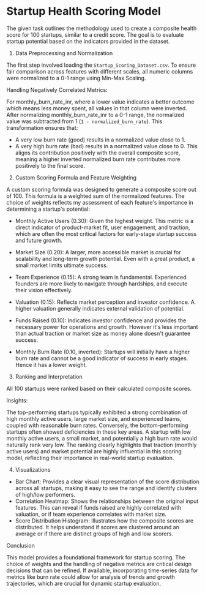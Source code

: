 # Startup Health Scoring Model

The given task outlines the methodology used to create a composite health score for 100 startups, similar to a credit score. 
The goal is to evaluate startup potential based on the indicators provided in the dataset.

1. Data Preprocessing and Normalization

The first step involved loading the `Startup_Scoring_Dataset.csv`. 
To ensure fair comparison across features with different scales, all numeric columns were normalized to a 0-1 range using Min-Max Scaling.

Handling Negatively Correlated Metrics:

For monthly_burn_rate_inr, where a lower value indicates a better outcome which means less money spent, all values in that column were inverted. 
After normalizing monthly_burn_rate_inr to a 0-1 range, the normalized value was subtracted from 1 (`1 - normalized_burn_rate`). This transformation ensures that:
- A very low burn rate (good) results in a normalized value close to 1.
- A very high burn rate (bad) results in a normalized value close to 0.
This aligns its contribution positively with the overall composite score, meaning a higher inverted normalized burn rate contributes more positively to the final score.

2. Custom Scoring Formula and Feature Weighting

A custom scoring formula was designed to generate a composite score out of 100. This formula is a weighted sum of the normalized features. 
The choice of weights reflects my assessment of each feature's importance in determining a startup's potential:

- Monthly Active Users (0.30): Given the highest weight. This metric is a direct indicator of product-market fit, user engagement,
and traction, which are often the most critical factors for early-stage startup success and future growth.

- Market Size (0.20): A larger, more accessible market is crucial for scalability and long-term growth potential. Even with a great product, a small market limits ultimate success.

- Team Experience (0.15): A strong team is fundamental. Experienced founders are more likely to navigate through hardships, and execute their vision effectively.

- Valuation (0.15): Reflects market perception and investor confidence. A higher valuation generally indicates external validation of potential.

- Funds Raised (0.10): Indicates investor confidence and provides the necessary power for operations and growth. 
However it's less important than actual traction or market size as money alone doesn't guarantee success.

- Monthly Burn Rate (0.10, inverted): Startups will initially have a higher burn rate and cannot be a good indicator of success in early stages. Hence it has a lower weight.


3. Ranking and Interpretation

All 100 startups were ranked based on their calculated composite scores.

Insights: 

The top-performing startups typically exhibited a strong combination of high monthly active users, large market size, and experienced teams, coupled with reasonable burn rates. 
Conversely, the bottom-performing startups often showed deficiencies in these key areas. A startup with low monthly active users, a small market, and potentially a high burn rate would naturally rank very low. 
The ranking clearly highlights that traction (monthly active users) and market potential are highly influential in this scoring model, reflecting their importance in real-world startup evaluation.

4. Visualizations
 
- Bar Chart: Provides a clear visual representation of the score distribution across all startups, making it easy to see the range and identify clusters of high/low performers.
- Correlation Heatmap: Shows the relationships between the original input features. This can reveal if funds raised are highly correlated with valuation, or if team experience correlates with market size.
- Score Distribution Histogram: Illustrates how the composite scores are distributed. It helps understand if scores are clustered around an average or if there are distinct groups of high and low scorers.

Conclusion

This model provides a foundational framework for startup scoring. The choice of weights and the handling of negative metrics are critical design decisions that can be refined.
If available, incorporating time-series data for metrics like burn rate could allow for analysis of trends and growth trajectories, which are crucial for dynamic startup evaluation.
